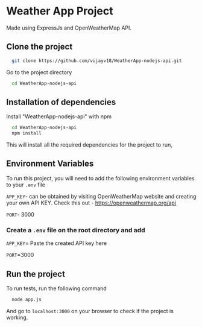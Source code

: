 # Weather App Project

Made using ExpressJs and OpenWeatherMap API.


## Clone the project

```bash
  git clone https://github.com/vijayv18/WeatherApp-nodejs-api.git
```

Go to the project directory

```bash
  cd WeatherApp-nodejs-api
```

## Installation of dependencies

Install "WeatherApp-nodejs-api" with npm

```bash
  cd WeatherApp-nodejs-api
  npm install 
```
This will install all the required dependencies for the project to run,    
## Environment Variables

To run this project, you will need to add the following environment variables to your `.env` file
 

`APP_KEY`- can be obtained by visiting OpenWeatherMap website and creating your own API KEY. Check this out - https://openweathermap.org/api

`PORT`- 3000

### Create a `.env` file on the root directory and add 

`APP_KEY`= Paste the created API key here

`PORT`=3000

## Run the project

To run tests, run the following command

```bash
  node app.js
```

And go to `localhost:3000` on your browser to check if the project is working.
